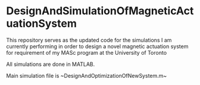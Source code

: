 # DesignAndSimulationOfMagneticActuationSystem
This repository serves as the updated code for the simulations I am currently performing in order to design a novel magnetic actuation system for requirement of my MASc program at the University of Toronto

All simulations are done in MATLAB.

Main simulation file is ~DesignAndOptimizationOfNewSystem.m~
